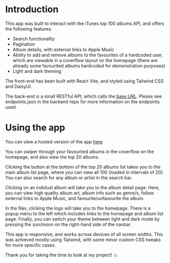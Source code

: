 # Introduction

This app was built to interact with the iTunes top 100 albums API, and offers the following features:

- Search functionality
- Pagination
- Album details, with external links to Apple Music
- Ability to add and remove albums to the favourites of a hardcoded user, which are viewable in a coverflow layout on the homepage (there are already some favourited albums hardcoded for demonstration purposes)
- Light and dark theming

The front-end has been built with React Vite, and styled using Tailwind CSS and DaisyUI.

The back-end is a small RESTful API, which calls the [base URL](https://rf-print-work-be.onrender.com/api/albums). Please see endpoints.json in the backend repo for more information on the endpoints used.

# Using the app

You can view a hosted version of the app [here](https://robsitunestop100.netlify.app/)

You can swiper through your favourited albums in the coverflow on the homepage, and also view the top 20 albums.

Clicking the button at the bottom of the top 20 albums list takes you to the main album list page, where you can view all 100 (loaded in intervals of 20). You can also search for any album or artist in the search bar.

Clicking on an indidual album will take you to the album detail page. Here, you can view high quality album art, album info such as genre/s, follow external links to Apple Music, and favourite/unfavourite the album.

In the Nav, clicking the logo will take you to the homepage. There is a popup menu to the left which includes links to the homepage and album list page. Finally, you can switch your theme between light and dark mode by pressing the sun/moon on the right-hand side of the navbar.

This app is responsive, and works across devices of all screen widths. This was achieved mostly using Tailwind, with some minor custom CSS tweaks for more specific cases.

Thank you for taking the time to look at my project! :relaxed:
